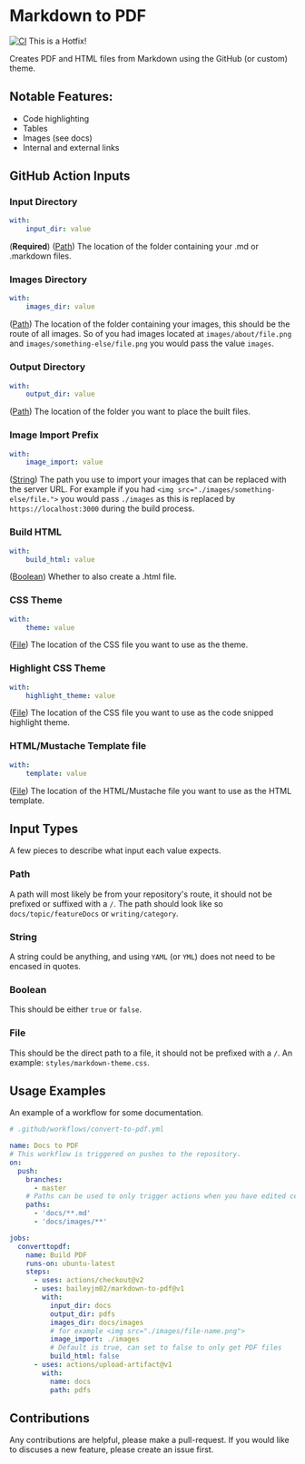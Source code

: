 # Markdown to PDF
[![CI](https://github.com/TwoHorus/markdown-to-pdf/actions/workflows/main.yml/badge.svg)](https://github.com/TwoHorus/markdown-to-pdf/actions/workflows/main.yml)
This is a Hotfix!

Creates PDF and HTML files from Markdown using the GitHub (or custom) theme.

## Notable Features:

- Code highlighting
- Tables
- Images (see docs)
- Internal and external links

## GitHub Action Inputs

### Input Directory

```yaml
with:
    input_dir: value
```

(**Required**)
([Path](#path))
The location of the folder containing your .md or .markdown files.

### Images Directory

```yaml
with:
    images_dir: value
```

([Path](#path))
The location of the folder containing your images, this should be the route of all images. So of you had images located at `images/about/file.png` and `images/something-else/file.png` you would pass the value `images`.

### Output Directory

```yaml
with:
    output_dir: value
```

([Path](#path))
The location of the folder you want to place the built files.

### Image Import Prefix

```yaml
with:
    image_import: value
```

([String](#string))
The path you use to import your images that can be replaced with the server URL. For example if you had `<img src="./images/something-else/file.">` you would pass `./images` as this is replaced by `https://localhost:3000` during the build process.

### Build HTML

```yaml
with:
    build_html: value
```

([Boolean](#boolean))
Whether to also create a .html file.

### CSS Theme

```yaml
with:
    theme: value
```

([File](#file))
The location of the CSS file you want to use as the theme.

### Highlight CSS Theme

```yaml
with:
    highlight_theme: value
```

([File](#file))
The location of the CSS file you want to use as the code snipped highlight theme.

### HTML/Mustache Template file

```yaml
with:
    template: value
```

([File](#file))
The location of the HTML/Mustache file you want to use as the HTML template.

## Input Types

A few pieces to describe what input each value expects.

### Path

A path will most likely be from your repository's route, it should not be prefixed or suffixed with a `/`. The path should look like so `docs/topic/featureDocs` or `writing/category`.

### String

A string could be anything, and using `YAML` (or `YML`) does not need to be encased in quotes.

### Boolean

This should be either `true` or `false`.

### File

This should be the direct path to a file, it should not be prefixed with a `/`. An example: `styles/markdown-theme.css`.

## Usage Examples

An example of a workflow for some documentation.

````yml
# .github/workflows/convert-to-pdf.yml

name: Docs to PDF
# This workflow is triggered on pushes to the repository.
on:
  push:
    branches:
      - master
    # Paths can be used to only trigger actions when you have edited certain files, such as a file within the /docs directory
    paths:
      - 'docs/**.md'
      - 'docs/images/**'

jobs:
  converttopdf:
    name: Build PDF
    runs-on: ubuntu-latest
    steps:
      - uses: actions/checkout@v2
      - uses: baileyjm02/markdown-to-pdf@v1
        with:
          input_dir: docs
          output_dir: pdfs
          images_dir: docs/images
          # for example <img src="./images/file-name.png">
          image_import: ./images
          # Default is true, can set to false to only get PDF files
          build_html: false
      - uses: actions/upload-artifact@v1
        with:
          name: docs
          path: pdfs

````

## Contributions

Any contributions are helpful, please make a pull-request. If you would like to discuses a new feature, please create an issue first.
